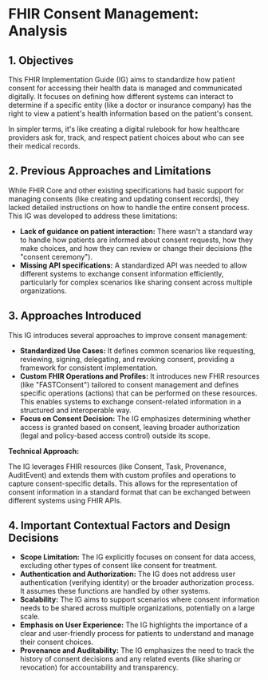 # FHIR Consent Management: Analysis

## 1. Objectives

This FHIR Implementation Guide (IG) aims to standardize how patient consent for accessing their health data is managed and communicated digitally. It focuses on defining how different systems can interact to determine if a specific entity (like a doctor or insurance company) has the right to view a patient's health information based on the patient's consent. 

In simpler terms, it's like creating a digital rulebook for how healthcare providers ask for, track, and respect patient choices about who can see their medical records.

## 2. Previous Approaches and Limitations

While FHIR Core and other existing specifications had basic support for managing consents (like creating and updating consent records), they lacked detailed instructions on how to handle the entire consent process. This IG was developed to address these limitations:

* **Lack of guidance on patient interaction:**  There wasn't a standard way to handle how patients are informed about consent requests, how they make choices, and how they can review or change their decisions (the "consent ceremony").
* **Missing API specifications:** A standardized API was needed to allow different systems to exchange consent information efficiently, particularly for complex scenarios like sharing consent across multiple organizations.

## 3.  Approaches Introduced

This IG introduces several approaches to improve consent management:

* **Standardized Use Cases:** It defines common scenarios like requesting, reviewing, signing, delegating, and revoking consent, providing a framework for consistent implementation.
* **Custom FHIR Operations and Profiles:**  It introduces new FHIR resources (like "FASTConsent") tailored to consent management and defines specific operations (actions) that can be performed on these resources. This enables systems to exchange consent-related information in a structured and interoperable way.
* **Focus on Consent Decision:**  The IG emphasizes determining whether access is granted based on consent, leaving broader authorization (legal and policy-based access control) outside its scope.

**Technical Approach:**

The IG leverages FHIR resources (like Consent, Task, Provenance, AuditEvent) and extends them with custom profiles and operations to capture consent-specific details. This allows for the representation of consent information in a standard format that can be exchanged between different systems using FHIR APIs.

## 4. Important Contextual Factors and Design Decisions

* **Scope Limitation:** The IG explicitly focuses on consent for data access, excluding other types of consent like consent for treatment.
* **Authentication and Authorization:** The IG does not address user authentication (verifying identity) or the broader authorization process. It assumes these functions are handled by other systems.
* **Scalability:** The IG aims to support scenarios where consent information needs to be shared across multiple organizations, potentially on a large scale.
* **Emphasis on User Experience:** The IG highlights the importance of a clear and user-friendly process for patients to understand and manage their consent choices.
* **Provenance and Auditability:** The IG emphasizes the need to track the history of consent decisions and any related events (like sharing or revocation) for accountability and transparency.
